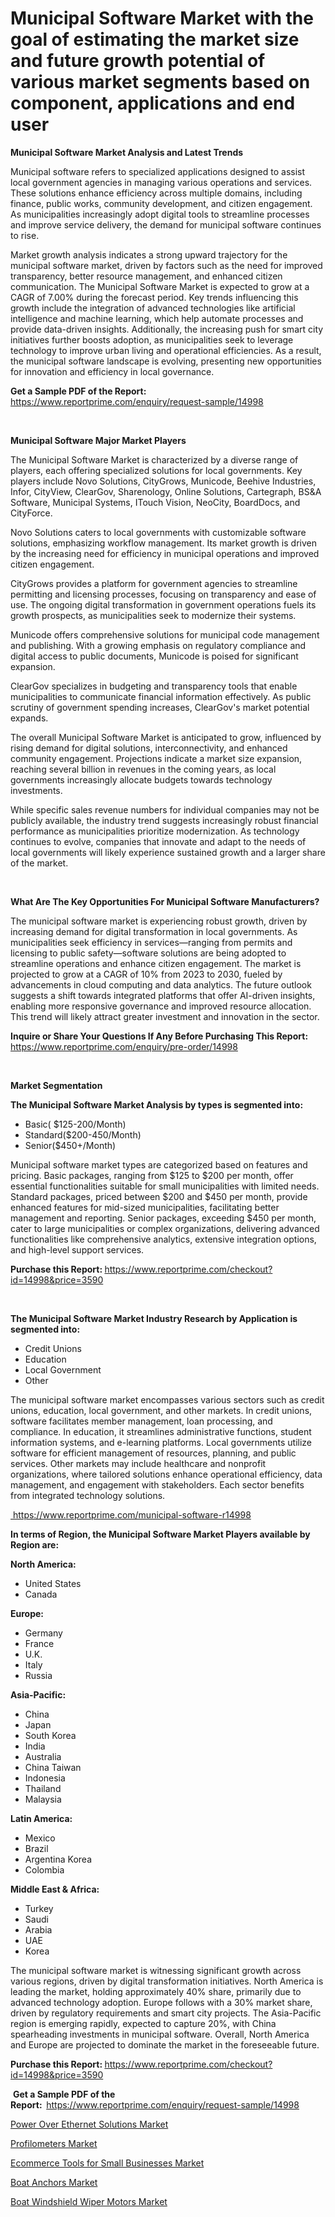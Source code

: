<p><h1>Municipal Software Market with the goal of estimating the market size and future growth potential of various market segments based on component, applications and end user</h1></p><p><strong>Municipal Software Market Analysis and Latest Trends</strong></p>
<p><p>Municipal software refers to specialized applications designed to assist local government agencies in managing various operations and services. These solutions enhance efficiency across multiple domains, including finance, public works, community development, and citizen engagement. As municipalities increasingly adopt digital tools to streamline processes and improve service delivery, the demand for municipal software continues to rise.</p><p>Market growth analysis indicates a strong upward trajectory for the municipal software market, driven by factors such as the need for improved transparency, better resource management, and enhanced citizen communication. The Municipal Software Market is expected to grow at a CAGR of 7.00% during the forecast period. Key trends influencing this growth include the integration of advanced technologies like artificial intelligence and machine learning, which help automate processes and provide data-driven insights. Additionally, the increasing push for smart city initiatives further boosts adoption, as municipalities seek to leverage technology to improve urban living and operational efficiencies. As a result, the municipal software landscape is evolving, presenting new opportunities for innovation and efficiency in local governance.</p></p>
<p><strong>Get a Sample PDF of the Report:&nbsp;</strong> <a href="https://www.reportprime.com/enquiry/request-sample/14998?utm_campaign=1437&utm_medium=2&utm_source=Github&utm_content=ia&utm_term=18102024&utm_id=municipal-software">https://www.reportprime.com/enquiry/request-sample/14998</a></p>
<p>&nbsp;</p>
<p><strong>Municipal Software Major Market Players</strong></p>
<p><p>The Municipal Software Market is characterized by a diverse range of players, each offering specialized solutions for local governments. Key players include Novo Solutions, CityGrows, Municode, Beehive Industries, Infor, CityView, ClearGov, Sharenology, Online Solutions, Cartegraph, BS&A Software, Municipal Systems, ITouch Vision, NeoCity, BoardDocs, and CityForce.</p><p>Novo Solutions caters to local governments with customizable software solutions, emphasizing workflow management. Its market growth is driven by the increasing need for efficiency in municipal operations and improved citizen engagement. </p><p>CityGrows provides a platform for government agencies to streamline permitting and licensing processes, focusing on transparency and ease of use. The ongoing digital transformation in government operations fuels its growth prospects, as municipalities seek to modernize their systems.</p><p>Municode offers comprehensive solutions for municipal code management and publishing. With a growing emphasis on regulatory compliance and digital access to public documents, Municode is poised for significant expansion.</p><p>ClearGov specializes in budgeting and transparency tools that enable municipalities to communicate financial information effectively. As public scrutiny of government spending increases, ClearGov's market potential expands.</p><p>The overall Municipal Software Market is anticipated to grow, influenced by rising demand for digital solutions, interconnectivity, and enhanced community engagement. Projections indicate a market size expansion, reaching several billion in revenues in the coming years, as local governments increasingly allocate budgets towards technology investments.</p><p>While specific sales revenue numbers for individual companies may not be publicly available, the industry trend suggests increasingly robust financial performance as municipalities prioritize modernization. As technology continues to evolve, companies that innovate and adapt to the needs of local governments will likely experience sustained growth and a larger share of the market.</p></p>
<p>&nbsp;</p>
<p><strong>What Are The Key Opportunities For Municipal Software Manufacturers?</strong></p>
<p><p>The municipal software market is experiencing robust growth, driven by increasing demand for digital transformation in local governments. As municipalities seek efficiency in services—ranging from permits and licensing to public safety—software solutions are being adopted to streamline operations and enhance citizen engagement. The market is projected to grow at a CAGR of 10% from 2023 to 2030, fueled by advancements in cloud computing and data analytics. The future outlook suggests a shift towards integrated platforms that offer AI-driven insights, enabling more responsive governance and improved resource allocation. This trend will likely attract greater investment and innovation in the sector.</p></p>
<p><strong>Inquire or Share Your Questions If Any Before Purchasing This Report:</strong> <a href="https://www.reportprime.com/enquiry/pre-order/14998?utm_campaign=1437&utm_medium=2&utm_source=Github&utm_content=ia&utm_term=18102024&utm_id=municipal-software">https://www.reportprime.com/enquiry/pre-order/14998</a></p>
<p>&nbsp;</p>
<p><strong>Market Segmentation</strong></p>
<p><strong>The Municipal Software Market Analysis by types is segmented into:</strong></p>
<p><ul><li>Basic( $125-200/Month)</li><li>Standard($200-450/Month)</li><li>Senior($450+/Month)</li></ul></p>
<p><p>Municipal software market types are categorized based on features and pricing. Basic packages, ranging from $125 to $200 per month, offer essential functionalities suitable for small municipalities with limited needs. Standard packages, priced between $200 and $450 per month, provide enhanced features for mid-sized municipalities, facilitating better management and reporting. Senior packages, exceeding $450 per month, cater to large municipalities or complex organizations, delivering advanced functionalities like comprehensive analytics, extensive integration options, and high-level support services.</p></p>
<p><strong>Purchase this Report:&nbsp;</strong><a href="https://www.reportprime.com/checkout?id=14998&price=3590&utm_campaign=1437&utm_medium=2&utm_source=Github&utm_content=ia&utm_term=18102024&utm_id=municipal-software">https://www.reportprime.com/checkout?id=14998&price=3590</a></p>
<p>&nbsp;</p>
<p><strong>The Municipal Software Market Industry Research by Application is segmented into:</strong></p>
<p><ul><li>Credit Unions</li><li>Education</li><li>Local Government</li><li>Other</li></ul></p>
<p><p>The municipal software market encompasses various sectors such as credit unions, education, local government, and other markets. In credit unions, software facilitates member management, loan processing, and compliance. In education, it streamlines administrative functions, student information systems, and e-learning platforms. Local governments utilize software for efficient management of resources, planning, and public services. Other markets may include healthcare and nonprofit organizations, where tailored solutions enhance operational efficiency, data management, and engagement with stakeholders. Each sector benefits from integrated technology solutions.</p></p>
<p><a href="https://www.reportprime.com/municipal-software-r14998?utm_campaign=1437&utm_medium=2&utm_source=Github&utm_content=ia&utm_term=18102024&utm_id=municipal-software">&nbsp;https://www.reportprime.com/municipal-software-r14998</a></p>
<p><strong>In terms of Region, the Municipal Software Market Players available by Region are:</strong></p>
<p>
    <p> <strong> North America: </strong>
        <ul>
            <li>United States</li>
            <li>Canada</li>
        </ul>
        </p> 
    <p> <strong> Europe: </strong>
        <ul>
            <li>Germany</li>
            <li>France</li>
            <li>U.K.</li>
            <li>Italy</li>
            <li>Russia</li>
        </ul>
        </p> 
    <p> <strong> Asia-Pacific: </strong>
        <ul>
            <li>China</li>
            <li>Japan</li>
            <li>South Korea</li>
            <li>India</li>
            <li>Australia</li>
            <li>China Taiwan</li>
            <li>Indonesia</li>
            <li>Thailand</li>
            <li>Malaysia</li>
        </ul>
        </p> 
    <p> <strong> Latin America: </strong>
        <ul>
            <li>Mexico</li>
            <li>Brazil</li>
            <li>Argentina Korea</li>
            <li>Colombia</li>
        </ul>
        </p> 
    <p> <strong> Middle East & Africa: </strong>
        <ul>
            <li>Turkey</li>
            <li>Saudi</li>
            <li>Arabia</li>
            <li>UAE</li>
            <li>Korea</li>
        </ul>
    </p>
    </p>
<p><p>The municipal software market is witnessing significant growth across various regions, driven by digital transformation initiatives. North America is leading the market, holding approximately 40% share, primarily due to advanced technology adoption. Europe follows with a 30% market share, driven by regulatory requirements and smart city projects. The Asia-Pacific region is emerging rapidly, expected to capture 20%, with China spearheading investments in municipal software. Overall, North America and Europe are projected to dominate the market in the foreseeable future.</p></p>
<p><strong>Purchase this Report: </strong><a href="https://www.reportprime.com/checkout?id=14998&price=3590&utm_campaign=1437&utm_medium=2&utm_source=Github&utm_content=ia&utm_term=18102024&utm_id=municipal-software">https://www.reportprime.com/checkout?id=14998&price=3590</a></p>
<p>&nbsp;<strong>Get a Sample PDF of the Report:&nbsp;&nbsp;</strong><a href="https://www.reportprime.com/enquiry/request-sample/14998?utm_campaign=1437&utm_medium=2&utm_source=Github&utm_content=ia&utm_term=18102024&utm_id=municipal-software">https://www.reportprime.com/enquiry/request-sample/14998</a></p>
<p><strong></strong></p>
<p><p><a href="https://www.linkedin.com/pulse/global-power-over-ethernet-solutions-market-focus-application-kywkf?utm_campaign=1437&utm_medium=2&utm_source=Github&utm_content=ia&utm_term=18102024&utm_id=municipal-software">Power Over Ethernet Solutions Market</a></p><p><a href="https://www.linkedin.com/pulse/profilometers-market-evolution-key-trends-regional-dynamics-2024-2031-wca2f?utm_campaign=1437&utm_medium=2&utm_source=Github&utm_content=ia&utm_term=18102024&utm_id=municipal-software">Profilometers Market</a></p><p><a href="https://github.com/fransisca0zkko/Market-Research-Report-List-1/blob/main/ecommerce-tools-for-small-businesses-market.md?utm_campaign=1437&utm_medium=2&utm_source=Github&utm_content=ia&utm_term=18102024&utm_id=municipal-software">Ecommerce Tools for Small Businesses Market</a></p><p><a href="https://issuu.com/reportprime-2/docs/boat-anchors-market-size-2030.pptx_7e9235a945630f?utm_campaign=1437&utm_medium=2&utm_source=Github&utm_content=ia&utm_term=18102024&utm_id=municipal-software">Boat Anchors Market</a></p><p><a href="https://issuu.com/reportprime-2/docs/boat-windshield-wiper-motors-market_d1b440cd48b1d4?utm_campaign=1437&utm_medium=2&utm_source=Github&utm_content=ia&utm_term=18102024&utm_id=municipal-software">Boat Windshield Wiper Motors Market</a></p></p>